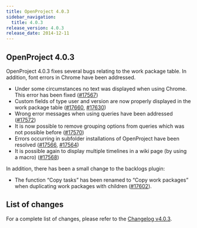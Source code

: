 ```yaml
---
title: OpenProject 4.0.3
sidebar_navigation:
  title: 4.0.3
release_version: 4.0.3
release_date: 2014-12-11
---
```


## OpenProject 4.0.3

OpenProject 4.0.3 fixes several bugs relating to the work package table.
In addition, font errors in Chrome have been addressed.

  - Under some circumstances no text was displayed when using Chrome.
    This error has been fixed
    ([#17567](https://community.openproject.org/work_packages/17567 "No text rendered at all on some versions of Chrome (closed)"))
  - Custom fields of type user and version are now properly displayed in
    the work package table
    ([#17660](https://community.openproject.org/work_packages/17660 "Missing user links in work package list for custom fields of type user (closed)"),
    [#17630](https://community.openproject.org/work_packages/17630 "Custom values for CF of type version not properly displayed in work package list (closed)"))
  - Wrong error messages when using queries have been addressed
    ([#17572](https://community.openproject.org/work_packages/17572 "Error message \"Unable to retrieve query\" wrongly displayed when changing WP attributes in query (closed)"))
  - It is now possible to remove grouping options from queries which was
    not possible before
    ([#17570](https://community.openproject.org/work_packages/17570 "Removing grouping not saved on existing queries (closed)"))
  - Errors occurring in subfolder installations of OpenProject have been
    resolved
    ([#17566](https://community.openproject.org/work_packages/17566 "Parent change via wp-detail view stuck at loading in subfolder installation (closed)"),
    [#17564](https://community.openproject.org/work_packages/17564 "Export function throws \"object not found\" error when used in subfolder installation (closed)"))
  - It is possible again to display multiple timelines in a wiki page
    (by using a macro)
    ([#17568](https://community.openproject.org/work_packages/17568 "Not possible to display more than one timeline via macro in wiki (closed)"))

In addition, there has been a small change to the backlogs plugin:

  - The function “Copy tasks” has been renamed to “Copy work packages”
    when duplicating work packages with children
    ([#17602](https://community.openproject.org/work_packages/17602 "Rename \"Copy tasks\" to \"Copy work packages\" on copy of work package (with Backlogs enabled) (closed)")).

## List of changes

For a complete list of changes, please refer to the 
[Changelog v4.0.3](https://community.openproject.org/versions/543).


